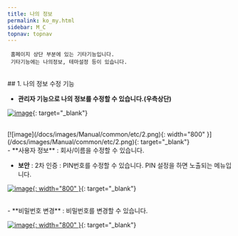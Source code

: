 ```yaml
---
title: 나의 정보
permalink: ko_my.html
sidebar: M_C
topnav: topnav
---
```


     홈페이지 상단 부분에 있는 기타기능입니다.
     기타기능에는 나의정보, 테마설정 등이 있습니다.

<br />
## 1. 나의 정보 수정 기능

- **관리자 기능으로 나의 정보를 수정할 수 있습니다.(우측상단)**

[![image](/docs/images/Manual/common/etc/1.png)](/docs/images/Manual/common/etc/1.png){: target="_blank"}

<br />
[![image](/docs/images/Manual/common/etc/2.png){: width="800" }](/docs/images/Manual/common/etc/2.png){: target="_blank"}

<br />
- **사용자 정보** : 회사/이름을 수정할 수 있습니다.

- **보안** : 2차 인증 : PIN번호를 수정할 수 있습니다. PIN 설정을 하면 노출되는 메뉴입니다.

[![image](/docs/images/Manual/common/etc/3.png){: width="800" }](/docs/images/Manual/common/etc/3.png){: target="_blank"}

<br />
- **비밀번호 변경** : 비밀번호를 변경할 수 있습니다.

[![image](/docs/images/Manual/common/etc/4.png){: width="800" }](/docs/images/Manual/common/etc/4.png){: target="_blank"}

